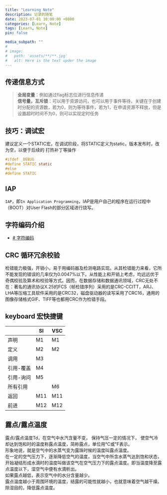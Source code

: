 ```yaml
---
title: "Learning Note"
description: 记录的随笔 
date: 2023-07-01 10:00:00 +0800
categories: [Learn, Note]
tags: [Learn, Note]
pin: false

media_subpath: ""
#
# image:
#   path: 'assets/**/**.jpg'
#   alt: Here is the text upder the image
---
```


## 传递信息方式
>**全局变量**：例如通过flag标志位进行信息传递  
>**信号量，互斥锁**：可以用于资源访问，也可以用于事件等待，关键在于创建时分配的资源数，若为0，则为等待事件，若为1，在申请资源不释放，但是设置超时时间不为0，则可以实现定时任务  


 
## 技巧：调试宏
建议定义一个STATIC宏，在调试阶段，将STATIC定义为static，版本发布时，改为空，以便于后续的 打热补丁等操作
```c
#ifdef _DEBUG
#define STATIC static
#else
#define STATIC
```

## IAP
`IAP`，即`In Application Programming`，IAP是用户自己的程序在运行过程中（BOOT）对User Flash的部分区域进行烧写。  


## 字符编码介绍   
- [# 字符编码](https://blog.csdn.net/xiaxiaorui2003/article/details/52488711)  

## CRC 循环冗余校验  
检错能力极强，开销小，易于用编码器及检测电路实现。从其检错能力来看，它所不能发现的错误的几率仅为0.0047%以下。从性能上和开销上考虑，均远远优于奇偶校验及算术和校验等方式。因而，在数据存储和数据通讯领域，CRC无处不在：著名的通讯协议X.25的FCS（帧检错序列）采用的是CRC-CCITT，ARJ、LHA等压缩工具软件采用的是CRC32，磁盘驱动器的读写采用了CRC16，通用的图像存储格式GIF、TIFF等也都用CRC作为检错手段。  

## keyboard 宏快捷键  

|  | SI | VSC |
|--|--|--|
| 声明 | M1 | M1 |
| 定义 | M2 | M2 |
| 调用 | M3 |  |
| 引用-覆盖 | M4 |  |
| 引用-询问 | M5 |  |
| 所有引用 |  | M6 |
| 返回 | M11 | M11 |
| 前进 | M12 | M12 |

## 露点/露点温度
露点/露点温度Td，在空气中水汽含量不变， 保持气压一定的情况下， 使空气冷却达到饱和时的温度称露点温度，简称露点，单位用℃或℉表示。  
形象地说，就是空气中的水蒸气变为露珠时候的温度叫露点温度。  
在一定的空气压力下，逐渐降低空气的温度，当空气中所含水蒸气达到饱和状态，开始凝结形成水滴时的温度叫做该空气在空气压力下的露点温度。即当温度降至露点温度以下，湿空气中便有水滴析出。  
如果露点越低，表示空气中的水分含量越少。  
露点温度越小于周围环境的温度，结露的可能性就越小，也就意味着空气越干燥。  
除湿目的，降低露点温度。  
